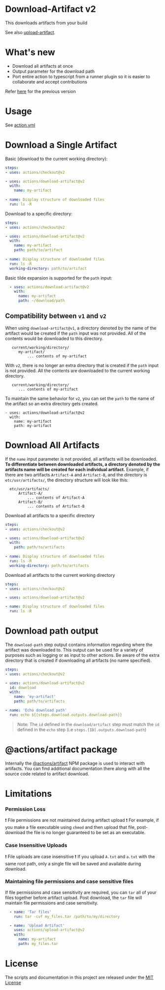 # Download-Artifact v2

This downloads artifacts from your build

See also [upload-artifact](https://github.com/actions/upload-artifact).

# What's new

- Download all artifacts at once
- Output parameter for the download path
- Port entire action to typescript from a runner plugin so it is easier to collaborate and accept contributions

Refer [here](https://github.com/actions/download-artifact/tree/v1) for the previous version

# Usage

See [action.yml](action.yml)

# Download a Single Artifact

Basic (download to the current working directory):
```yaml
steps:
- uses: actions/checkout@v2

- uses: actions/download-artifact@v2
  with:
    name: my-artifact
    
- name: Display structure of downloaded files
  run: ls -R
```

Download to a specific directory:
```yaml
steps:
- uses: actions/checkout@v2

- uses: actions/download-artifact@v2
  with:
    name: my-artifact
    path: path/to/artifact
    
- name: Display structure of downloaded files
  run: ls -R
  working-directory: path/to/artifact
```

Basic tilde expansion is supported for the `path` input:
```yaml
  - uses: actions/download-artifact@v2
    with:
      name: my-artifact
      path: ~/download/path
```

## Compatibility between `v1` and `v2`

When using `download-artifact@v1`, a directory denoted by the name of the artifact would be created if the `path` input was not provided. All of the contents would be downloaded to this directory.
```
   current/working/directory/
      my-artifact/
          ... contents of my-artifact
```

With `v2`, there is no longer an extra directory that is created if the `path` input is not provided. All the contents are downloaded to the current working directory.
```
   current/working/directory/
      ... contents of my-artifact
```

To maintain the same behavior for `v2`, you can set the `path` to the name of the artifact so an extra directory gets created.
```
- uses: actions/download-artifact@v2
  with:
    name: my-artifact
    path: my-artifact
```


# Download All Artifacts

If the `name` input parameter is not provided, all artifacts will be downloaded. **To differentiate between downloaded artifacts, a directory denoted by the artifacts name will be created for each individual artifact.**
Example, if there are two artifacts `Artifact-A` and `Artifact-B`, and the directory is `etc/usr/artifacts/`, the directory structure will look like this:
```
  etc/usr/artifacts/
      Artifact-A/
          ... contents of Artifact-A
      Artifact-B/
          ... contents of Artifact-B
```

Download all artifacts to a specific directory
```yaml
steps:
- uses: actions/checkout@v2

- uses: actions/download-artifact@v2
  with:
    path: path/to/artifacts
    
- name: Display structure of downloaded files
  run: ls -R
  working-directory: path/to/artifacts
```

Download all artifacts to the current working directory
```yaml
steps:
- uses: actions/checkout@v2

- uses: actions/download-artifact@v2

- name: Display structure of downloaded files
  run: ls -R
```

# Download path output

The `download-path` step output contains information regarding where the artifact was downloaded to. This output can be used for a variety of purposes such as logging or as input to other actions. Be aware of the extra directory that is created if downloading all artifacts (no name specified).

```yaml
steps:
- uses: actions/checkout@v2

- uses: actions/download-artifact@v2
  id: download
  with:
    name: 'my-artifact'
    path: path/to/artifacts

- name: 'Echo download path'
  run: echo ${{steps.download.outputs.download-path}}
```

> Note: The `id` defined in the `download/artifact` step must match the `id` defined in the `echo` step (i.e `steps.[ID].outputs.download-path`)

# @actions/artifact package

Internally the [@actions/artifact](https://github.com/actions/toolkit/tree/main/packages/artifact) NPM package is used to interact with artifacts. You can find additional documentation there along with all the source code related to artifact download.

# Limitations

### Permission Loss

:exclamation: File permissions are not maintained during artifact upload :exclamation: For example, if you make a file executable using `chmod` and then upload that file, post-download the file is no longer guaranteed to be set as an executable.

### Case Insensitive Uploads

:exclamation: File uploads are case insensitive :exclamation: If you upload `A.txt` and `a.txt` with the same root path, only a single file will be saved and available during download.

### Maintaining file permissions and case sensitive files

If file permissions and case sensitivity are required, you can `tar` all of your files together before artifact upload. Post download, the `tar` file will maintain file permissions and case sensitivity.

```yaml
  - name: 'Tar files'
    run: tar -cvf my_files.tar /path/to/my/directory

  - name: 'Upload Artifact'
    uses: actions/upload-artifact@v2
    with:
      name: my-artifact
      path: my_files.tar    
```

# License

The scripts and documentation in this project are released under the [MIT License](LICENSE)
